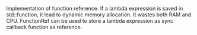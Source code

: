 Implementation of function reference. 
If a lambda expression is saved in std::function, it lead to dynamic memory allocation. It wastes both RAM and CPU.
FunctionRef can be used to store a lambda expression as sync callback function as reference.
